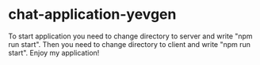 # chat-application-yevgen
To start application you need to change directory to server and write "npm run start".
Then you need to change directory to client and write "npm run start".
Enjoy my application!
